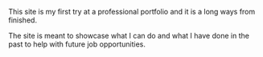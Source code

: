 This site is my first try at a professional portfolio and it is a long ways from finished.

The site is meant to showcase what I can do and what I have done in the past to help with future job opportunities.

